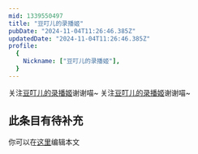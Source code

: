 ```yaml
---
mid: 1339550497
title: "豆叮儿的录播姬"
pubDate: "2024-11-04T11:26:46.385Z"
updatedDate: "2024-11-04T11:26:46.385Z"
profile:
  {
    Nickname: ["豆叮儿的录播姬"],
  }
---
```


关注[豆叮儿的录播姬](https://space.bilibili.com/1339550497)谢谢喵~ 关注[豆叮儿的录播姬](https://space.bilibili.com/1339550497)谢谢喵~

## 此条目有待补充
你可以在[这里](https://github.com/Yuhanawa/VTuber.ICU-Content/edit/master/v/豆叮儿的录播姬/index.md)编辑本文

